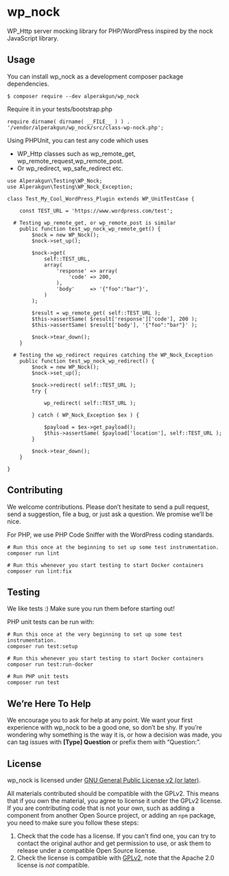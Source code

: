 wp_nock
=========
WP_Http server mocking  library for PHP/WordPress inspired by the nock JavaScript library.

Usage
----------

You can install wp_nock as a development composer package dependencies.

```
$ composer require --dev alperakgun/wp_nock
```

Require it in your tests/bootstrap.php

```
require dirname( dirname( __FILE__ ) ) . '/vendor/alperakgun/wp_nock/src/class-wp-nock.php';
```

Using PHPUnit, you can test any code which uses 
* WP_Http classes such as wp_remote_get, wp_remote_request,wp_remote_post.
* Or wp_redirect, wp_safe_redirect etc.

```
use Alperakgun\Testing\WP_Nock;
use Alperakgun\Testing\WP_Nock_Exception;

class Test_My_Cool_WordPress_Plugin extends WP_UnitTestCase {

	const TEST_URL = 'https://www.wordpress.com/test';
  
  # Testing wp_remote_get, or wp_remote_post is similar
	public function test_wp_nock_wp_remote_get() {
		$nock = new WP_Nock();
		$nock->set_up();

		$nock->get(
			self::TEST_URL,
			array(
				'response' => array(
					'code' => 200,
				),
				'body'     => '{"foo":"bar"}',
			)
		);

		$result = wp_remote_get( self::TEST_URL );
		$this->assertSame( $result['response']['code'], 200 );
		$this->assertSame( $result['body'], '{"foo":"bar"}' );

		$nock->tear_down();
	}

  # Testing the wp_redirect requires catching the WP_Nock_Exception
	public function test_wp_nock_wp_redirect() {
		$nock = new WP_Nock();
		$nock->set_up();

		$nock->redirect( self::TEST_URL );
		try {

			wp_redirect( self::TEST_URL );

		} catch ( WP_Nock_Exception $ex ) {

			$payload = $ex->get_payload();
			$this->assertSame( $payload['location'], self::TEST_URL );
		}

		$nock->tear_down();
	}
  
}
```

Contributing
----------
We welcome contributions. Please don’t hesitate to send a
pull request, send a suggestion, file a bug, or just ask a
question. We promise we’ll be nice. 

For PHP, we use PHP Code Sniffer with the WordPress coding standards.

```
# Run this once at the beginning to set up some test instrumentation.
composer run lint

# Run this whenever you start testing to start Docker containers
composer run lint:fix

```

## Testing

We like tests :) Make sure you run them before starting out!

PHP unit tests can be run with:

```
# Run this once at the very beginning to set up some test instrumentation.
composer run test:setup

# Run this whenever you start testing to start Docker containers
composer run test:run-docker

# Run PHP unit tests
composer run test
```


## We’re Here To Help

We encourage you to ask for help at any point. We want your first
experience with wp_nock to be a good one, so don’t be shy. If you’re
wondering why something is the way it is, or how a decision was made,
you can tag issues with **<span class="label type-question">[Type]
Question</span>** or prefix them with “Question:”.

## License

wp_nock is licensed under [GNU General Public License v2 (or later)](../LICENSE.md).

All materials contributed should be compatible with the GPLv2. This means that if you own the material, you agree to license it under the GPLv2 license. If you are contributing code that is not your own, such as adding a component from another Open Source project, or adding an `npm` package, you need to make sure you follow these steps:

1. Check that the code has a license. If you can't find one, you can try to contact the original author and get permission to use, or ask them to release under a compatible Open Source license.
2. Check the license is compatible with [GPLv2](http://www.gnu.org/licenses/license-list.en.html#GPLCompatibleLicenses), note that the Apache 2.0 license is *not* compatible.

